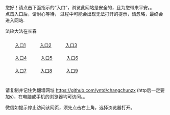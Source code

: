您好！请点击下面指示的“入口”，浏览此网站是安全的，且为您带来平安。。 <br/>
点击入口后，请耐心等待， 过程中可能会出现无法打开的提示，请忽略，最终会进入网站. </br>

法轮大法在长春<br/>
<div style="padding:10px"><a style="margin:20px" target="_blank" href="https://d13btvgf61ouye.cloudfront.net/2Qpsp?qzzrvpan" id="ccLink1" rel="nofollow">入口1</a> <a target="_blank" style="margin:20px" href="https://d3b7whtam09k8y.cloudfront.net/2Qpsp?xxwiykvi" id="ccLink2" rel="nofollow">入口2</a> <a style="margin:20px" target="_blank" href="https://d2xdyxjwnhw97a.cloudfront.net/2Qpsp?ozezwugl" id="ccLink3" rel="nofollow">入口3</a></div>

<div style="padding:10px" ><a style="margin:20px" target="_blank" href="https://d13btvgf61ouye.cloudfront.net/2Qpsp?qzzrvpan" id="ccLink4" rel="nofollow">入口4</a> <a style="margin:20px" href="https://d3b7whtam09k8y.cloudfront.net/2Qpsp?xxwiykvi" target="_blank" id="ccLink5" rel="nofollow">入口5</a> <a style="margin:20px" href="https://d2xdyxjwnhw97a.cloudfront.net/2Qpsp?ozezwugl" target="_blank" id="ccLink6" rel="nofollow">入口6</a></div>

<div style="padding:10px"><a style="margin:20px" target="_blank" href="https://d13btvgf61ouye.cloudfront.net/2Qpsp?qzzrvpan" id="ccLink7" rel="nofollow">入口7</a> <a style="margin:20px" href="https://d3b7whtam09k8y.cloudfront.net/2Qpsp?xxwiykvi" target="_blank" id="ccLink8" rel="nofollow">入口8</a> <a style="margin:20px" target="_blank" href="https://d2xdyxjwnhw97a.cloudfront.net/2Qpsp?ozezwugl" id="ccLink9" rel="nofollow">入口9</a></div>

<br/>



请复制并记住免翻墙网址 https://github.com/yntd/changchunzx (http后一定要加s)，在电脑或手机的浏览器均可访问。。<br/>

微信如提示停止访问该网页，须先点击右上角，选择浏览器打开。
